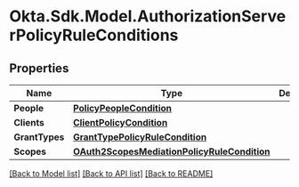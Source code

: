 # Okta.Sdk.Model.AuthorizationServerPolicyRuleConditions
## Properties

Name | Type | Description | Notes
------------ | ------------- | ------------- | -------------
**People** | [**PolicyPeopleCondition**](PolicyPeopleCondition.md) |  | [optional] 
**Clients** | [**ClientPolicyCondition**](ClientPolicyCondition.md) |  | [optional] 
**GrantTypes** | [**GrantTypePolicyRuleCondition**](GrantTypePolicyRuleCondition.md) |  | [optional] 
**Scopes** | [**OAuth2ScopesMediationPolicyRuleCondition**](OAuth2ScopesMediationPolicyRuleCondition.md) |  | [optional] 

[[Back to Model list]](../README.md#documentation-for-models) [[Back to API list]](../README.md#documentation-for-api-endpoints) [[Back to README]](../README.md)

